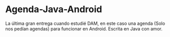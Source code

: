 # Agenda-Java-Android
La última gran entrega cuando estudié DAM, en este caso una agenda (Solo nos pedían agendas) para funcionar en Android. Escrita en Java con amor.
